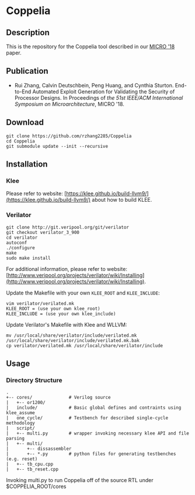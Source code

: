 # Coppelia
## Description
This is the repository for the Coppelia tool described in our [MICRO '18](https://cs.unc.edu/~rzhang/files/MICRO2018.pdf) paper.

## Publication
* Rui Zhang, Calvin Deutschbein, Peng Huang, and Cynthia Sturton. 
End-to-End Automated Exploit Generation for Validating the Security of Processor Designs. 
In Proceedings of *the 51st IEEE/ACM International Symposium on Microarchitecture*, MICRO '18.

## Download
```
git clone https://github.com/rzhang2285/Coppelia
cd Coppelia
git submodule update --init --recursive
```

## Installation
### Klee
Please refer to website: [https://klee.github.io/build-llvm9/](https://klee.github.io/build-llvm9/) about 
how to build KLEE.

### Verilator
```
git clone http://git.veripool.org/git/verilator
git checkout verilator_3_900
cd verilator
autoconf
./configure
make
sudo make install
```
For additional information, please refer to website: [http://www.veripool.org/projects/verilator/wiki/Installing](http://www.veripool.org/projects/verilator/wiki/Installing).

Update the Makefile with your own `KLEE_ROOT` and `KLEE_INCLUDE`:

```
vim verilator/verilated.mk
KLEE_ROOT = (use your own klee_root)
KLEE_INCLUDE = (use your own klee_include)
```

Update Verilator's Makefile with Klee and WLLVM:

```
mv /usr/local/share/verilator/include/verilated.mk /usr/local/share/verilator/include/verilated.mk.bak
cp verilator/verilated.mk /usr/local/share/verilator/include
```

## Usage
### Directory Structure

```
.
+-- cores/              # Verilog source
|   +-- or1200/
|   include/            # Basic global defines and contraints using klee_assume
|   one_cycle/          # Testbench for described single-cycle methodology
|   script/              
|   +-- multi.py        # wrapper invoking necessary klee API and file parsing
|   +-- multi/          
|       +-- dissassembler
|       +-- *.py        # python files for generating testbenches (e.g. reset) 
|   +-- tb_cpu.cpp
|   +-- tb_reset.cpp
```

Invoking multi.py to run Coppelia off of the source RTL under $COPPELIA_ROOT/cores
